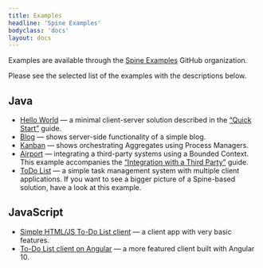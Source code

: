 ```yaml
---
title: Examples
headline: 'Spine Examples'
bodyclass: 'docs'
layout: docs
---
```

<p class="lead">Examples are available through the <a target="_blank" href="https://github.com/spine-examples">Spine Examples</a> GitHub organization.</p>

<p>Please see the selected list of the examples with the descriptions below.</p>

## Java
<ul>
    <li><a target="_blank" href="https://github.com/spine-examples/hello">Hello World</a>
     — a minimal client-server solution described in the <a href="{{site.baseurl}}/docs/quick-start/">“Quick Start”</a> guide.</li>
    <li><a target="_blank" href="https://github.com/spine-examples/blog">Blog</a>
     — shows server-side functionality of a simple blog.</li>
    <li><a target="_blank" href="https://github.com/spine-examples/kanban">Kanban</a>
     — shows orchestrating Aggregates using Process Managers.</li>
    <li><a target="_blank" href="https://github.com/spine-examples/airport">Airport</a>
     — integrating a third-party systems using a Bounded Context.
       This example accompanies the <a href="{{site.baseurl}}/docs/guides/integration">“Integration with a Third Party”</a> guide.</li>
    <li><a target="_blank" href="https://github.com/spine-examples/todo-list">ToDo List</a>
     — a simple task management system with multiple client applications. If&nbsp;you&nbsp;want&nbsp;to see
      a bigger picture of a Spine-based solution, have a look at this example.</li>
</ul>

## JavaScript

<ul>
    <li><a target="_blank" href="https://github.com/spine-examples/todo-list/tree/master/client/html-js">Simple HTML/JS To-Do List client</a> — a client app with very basic features.</li>
    <li><a target="_blank" href="https://github.com/spine-examples/todo-list/tree/master/client/angular">To-Do List client on Angular</a> — a more featured client built with Angular 10.</li>
</ul>
